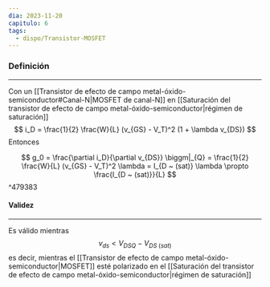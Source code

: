 ```yaml
---
dia: 2023-11-20
capitulo: 6
tags:
  - dispo/Transistor-MOSFET
---
```

### Definición
---
Con un [[Transistor de efecto de campo metal-óxido-semiconductor#Canal-N|MOSFET de canal-N]] en [[Saturación del transistor de efecto de campo metal-óxido-semiconductor|régimen de saturación]] $$ i_D = \frac{1}{2} \frac{W}{L} (v_{GS} - V_T)^2 (1 + \lambda v_{DS}) $$
Entonces 

$$ g_0 = \frac{\partial i_D}{\partial v_{DS}} \biggm|_{Q} = \frac{1}{2} \frac{W}{L} (v_{GS} - V_T)^2 \lambda = I_{D ~ (sat)} \lambda \propto \frac{I_{D ~ (sat)}}{L} $$ ^479383
#### Validez
---
Es válido mientras $$ v_{ds} < V_{DSQ} - V_{DS ~ (sat)} $$
es decir, mientras el [[Transistor de efecto de campo metal-óxido-semiconductor|MOSFET]] esté polarizado en el [[Saturación del transistor de efecto de campo metal-óxido-semiconductor|régimen de saturación]]